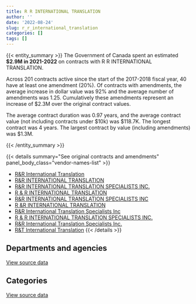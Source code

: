 ```yaml
---
title: R R INTERNATIONAL TRANSLATION
author: ''
date: '2022-08-24'
slug: r_r_international_translation
categories: []
tags: []
---
```


<script src="/rmarkdown-libs/htmlwidgets/htmlwidgets.js"></script>
<link href="/rmarkdown-libs/datatables-css/datatables-crosstalk.css" rel="stylesheet" />
<script src="/rmarkdown-libs/datatables-binding/datatables.js"></script>
<script src="/rmarkdown-libs/jquery/jquery-3.6.0.min.js"></script>
<link href="/rmarkdown-libs/dt-core-bootstrap/css/dataTables.bootstrap.min.css" rel="stylesheet" />
<link href="/rmarkdown-libs/dt-core-bootstrap/css/dataTables.bootstrap.extra.css" rel="stylesheet" />
<script src="/rmarkdown-libs/dt-core-bootstrap/js/jquery.dataTables.min.js"></script>
<script src="/rmarkdown-libs/dt-core-bootstrap/js/dataTables.bootstrap.min.js"></script>
<link href="/rmarkdown-libs/crosstalk/css/crosstalk.min.css" rel="stylesheet" />
<script src="/rmarkdown-libs/crosstalk/js/crosstalk.min.js"></script>
<script src="/rmarkdown-libs/htmlwidgets/htmlwidgets.js"></script>
<link href="/rmarkdown-libs/datatables-css/datatables-crosstalk.css" rel="stylesheet" />
<script src="/rmarkdown-libs/datatables-binding/datatables.js"></script>
<script src="/rmarkdown-libs/jquery/jquery-3.6.0.min.js"></script>
<link href="/rmarkdown-libs/dt-core-bootstrap/css/dataTables.bootstrap.min.css" rel="stylesheet" />
<link href="/rmarkdown-libs/dt-core-bootstrap/css/dataTables.bootstrap.extra.css" rel="stylesheet" />
<script src="/rmarkdown-libs/dt-core-bootstrap/js/jquery.dataTables.min.js"></script>
<script src="/rmarkdown-libs/dt-core-bootstrap/js/dataTables.bootstrap.min.js"></script>
<link href="/rmarkdown-libs/crosstalk/css/crosstalk.min.css" rel="stylesheet" />
<script src="/rmarkdown-libs/crosstalk/js/crosstalk.min.js"></script>

{{< entity_summary >}}
The Government of Canada spent an estimated **\$2.9M in 2021-2022** on contracts with R R INTERNATIONAL TRANSLATION.

Across 201 contracts active since the start of the 2017-2018 fiscal year, 40 have at least one amendment (20%). Of contracts with amendments, the average increase in dollar value was 92% and the average number of amendments was 1.25. Cumulatively these amendments represent an increase of \$2.3M over the original contract values.

The average contract duration was 0.97 years, and the average contract value (not including contracts under \$10k) was \$118.7K. The longest contract was 4 years. The largest contract by value (including amendments) was \$1.3M.

{{< /entity_summary >}}

{{< details summary="See original contracts and amendments" panel_body_class="vendor-names-list" >}}
- [R&R International Translation](https://search.open.canada.ca/en/ct/?sort=contract_value_f%20desc&page=1&search_text=%22R%26R%20International%20Translation%22)
- [R&R INTERNATIONAL TRANSLATION](https://search.open.canada.ca/en/ct/?sort=contract_value_f%20desc&page=1&search_text=%22R%26R%20INTERNATIONAL%20TRANSLATION%22)
- [R&R INTERNATIONAL TRANSLATION SPECIALISTS INC.](https://search.open.canada.ca/en/ct/?sort=contract_value_f%20desc&page=1&search_text=%22R%26R%20INTERNATIONAL%20TRANSLATION%20SPECIALISTS%20INC.%22)
- [R & R INTERNATIONAL TRANSLATION](https://search.open.canada.ca/en/ct/?sort=contract_value_f%20desc&page=1&search_text=%22R%20%26%20R%20INTERNATIONAL%20TRANSLATION%22)
- [R&R INTERNATIONAL TRANSLATION SPECIALISTS INC](https://search.open.canada.ca/en/ct/?sort=contract_value_f%20desc&page=1&search_text=%22R%26R%20INTERNATIONAL%20TRANSLATION%20SPECIALISTS%20INC%22)
- [R &R INTERNATIONAL TRANSLATION](https://search.open.canada.ca/en/ct/?sort=contract_value_f%20desc&page=1&search_text=%22R%20%26R%20INTERNATIONAL%20TRANSLATION%22)
- [R&R International Translation Specialists Inc](https://search.open.canada.ca/en/ct/?sort=contract_value_f%20desc&page=1&search_text=%22R%26R%20International%20Translation%20Specialists%20Inc%22)
- [R & R INTERNATIONAL TRANSLATION SPECIALISTS INC.](https://search.open.canada.ca/en/ct/?sort=contract_value_f%20desc&page=1&search_text=%22R%20%26%20R%20INTERNATIONAL%20TRANSLATION%20SPECIALISTS%20INC.%22)
- [R&R International Translation Specialists Inc.](https://search.open.canada.ca/en/ct/?sort=contract_value_f%20desc&page=1&search_text=%22R%26R%20International%20Translation%20Specialists%20Inc.%22)
- [R&T International Translation](https://search.open.canada.ca/en/ct/?sort=contract_value_f%20desc&page=1&search_text=%22R%26T%20International%20Translation%22)
{{< /details >}}

## Departments and agencies

<div id="htmlwidget-1" style="width:100%;height:auto;" class="datatables html-widget"></div>
<script type="application/json" data-for="htmlwidget-1">{"x":{"style":"bootstrap","filter":"none","vertical":false,"data":[["<a href=\"/departments/cbsa-asfc/\">Canada Border Services Agency<\/a>","<a href=\"/departments/chrc-ccdp/\">Canadian Human Rights Commission<\/a>","<a href=\"/departments/dnd-mdn/\">National Defence<\/a>","<a href=\"/departments/ec/\">Environment and Climate Change Canada<\/a>","<a href=\"/departments/feddevontario/\">Federal Economic Development Agency for Southern Ontario<\/a>","<a href=\"/departments/hc-sc/\">Health Canada<\/a>","<a href=\"/departments/isc-sac/\">Indigenous Services Canada<\/a>","<a href=\"/departments/nrcan-rncan/\">Natural Resources Canada<\/a>","<a href=\"/departments/pch/\">Canadian Heritage<\/a>","<a href=\"/departments/phac-aspc/\">Public Health Agency of Canada<\/a>","<a href=\"/departments/pwgsc-tpsgc/\">Public Services and Procurement Canada<\/a>"],[null,null,null,null,12608.2,118473.72,null,149258.43,null,0,1787308.33],[null,23717.63,67634.85,48816,94994.32,13938.36,null,null,null,0,4124646.94],[null,121928.65,183889.55,null,82728.1,228480.88,2127.38,null,null,221025.2,4720867.68],[8620.69,121928.65,null,null,82728.1,362976.39,146880.55,39666.38,22995,324245.44,1786135.52]],"container":"<table class=\"table table-striped table-hover row-border order-column display\">\n  <thead>\n    <tr>\n      <th>Department<\/th>\n      <th>2018-2019<\/th>\n      <th>2019-2020<\/th>\n      <th>2020-2021<\/th>\n      <th>2021-2022<\/th>\n    <\/tr>\n  <\/thead>\n<\/table>","options":{"order":[[4,"desc"]],"pageLength":10,"autoWidth":true,"columnDefs":[{"targets":1,"render":"function(data, type, row, meta) {\n    return type !== 'display' ? data : DTWidget.formatCurrency(data, \"$\", 2, 3, \",\", \".\", true, null);\n  }"},{"targets":2,"render":"function(data, type, row, meta) {\n    return type !== 'display' ? data : DTWidget.formatCurrency(data, \"$\", 2, 3, \",\", \".\", true, null);\n  }"},{"targets":3,"render":"function(data, type, row, meta) {\n    return type !== 'display' ? data : DTWidget.formatCurrency(data, \"$\", 2, 3, \",\", \".\", true, null);\n  }"},{"targets":4,"render":"function(data, type, row, meta) {\n    return type !== 'display' ? data : DTWidget.formatCurrency(data, \"$\", 2, 3, \",\", \".\", true, null);\n  }"},{"width":"16%","targets":[1,2,3,4]},{"className":"dt-right","targets":[1,2,3,4]}],"orderClasses":false}},"evals":["options.columnDefs.0.render","options.columnDefs.1.render","options.columnDefs.2.render","options.columnDefs.3.render"],"jsHooks":[]}</script>
<p class="text-right">
<a href="https://github.com/GoC-Spending/contracts-data/tree/main/data/out/vendors/r_r_international_translation/summary_by_fiscal_year_by_department.csv" class="source-data-link btn btn-link">View source data</a>
</p>

## Categories

<div id="htmlwidget-2" style="width:100%;height:auto;" class="datatables html-widget"></div>
<script type="application/json" data-for="htmlwidget-2">{"x":{"style":"bootstrap","filter":"none","vertical":false,"data":[["<a href=\"/categories/2_professional_services/\">Professional services<\/a>","<a href=\"/categories/9_human_capital/\">Human capital<\/a>"],[2067648.68,null],[4373748.1,null],[5561047.44,null],[2834900.48,61276.25]],"container":"<table class=\"table table-striped table-hover row-border order-column display\">\n  <thead>\n    <tr>\n      <th>Category<\/th>\n      <th>2018-2019<\/th>\n      <th>2019-2020<\/th>\n      <th>2020-2021<\/th>\n      <th>2021-2022<\/th>\n    <\/tr>\n  <\/thead>\n<\/table>","options":{"order":[[4,"desc"]],"dom":"t","pageLength":30,"autoWidth":true,"columnDefs":[{"targets":1,"render":"function(data, type, row, meta) {\n    return type !== 'display' ? data : DTWidget.formatCurrency(data, \"$\", 2, 3, \",\", \".\", true, null);\n  }"},{"targets":2,"render":"function(data, type, row, meta) {\n    return type !== 'display' ? data : DTWidget.formatCurrency(data, \"$\", 2, 3, \",\", \".\", true, null);\n  }"},{"targets":3,"render":"function(data, type, row, meta) {\n    return type !== 'display' ? data : DTWidget.formatCurrency(data, \"$\", 2, 3, \",\", \".\", true, null);\n  }"},{"targets":4,"render":"function(data, type, row, meta) {\n    return type !== 'display' ? data : DTWidget.formatCurrency(data, \"$\", 2, 3, \",\", \".\", true, null);\n  }"},{"width":"16%","targets":[1,2,3,4]},{"className":"dt-right","targets":[1,2,3,4]}],"orderClasses":false,"lengthMenu":[10,25,30,50,100]}},"evals":["options.columnDefs.0.render","options.columnDefs.1.render","options.columnDefs.2.render","options.columnDefs.3.render"],"jsHooks":[]}</script>
<p class="text-right">
<a href="https://github.com/GoC-Spending/contracts-data/tree/main/data/out/vendors/r_r_international_translation/summary_by_fiscal_year_by_category.csv" class="source-data-link btn btn-link">View source data</a>
</p>
